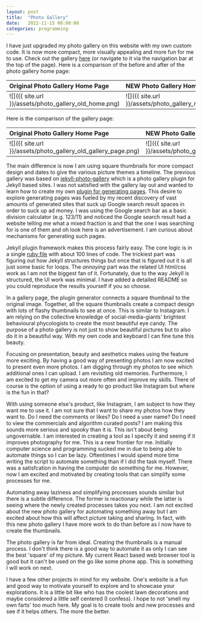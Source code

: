 ```yaml
---
layout: post
title:  "Photo Gallery"
date:   2022-11-15 00:00:00
categories: programming
---
```


I have just upgraded my photo gallery on this website with my own custom code. It is now more compact, more visually appealing and more fun for me to use. Check out the gallery [here](https://szonov.com/photos/) (or navigate to it via the navigation bar at the top of the page). Here is a comparison of the before and after of the photo gallery home page:

| Original Photo Gallery Home Page             |  NEW Photo Gallery Home Page |
|:-------------------------|:-------------------------|
|![]({{ site.url }}/assets/photo_gallery_old_home.png)  |  ![]({{ site.url }}/assets/photo_gallery_new_home.png)|

Here is the comparison of the gallery page:

| Original Photo Gallery Home Page             |  NEW Photo Gallery Home Page |
|:-------------------------|:-------------------------|
|![]({{ site.url }}/assets/photo_gallery_old_gallery_page.png)  |  ![]({{ site.url }}/assets/photo_gallery_new_gallery_page.png)|


The main difference is now I am using square thumbnails for more compact design and dates to give the various picture themes a timeline. The previous gallery was based on [jekyll-photo-gallery](https://github.com/aerobless/jekyll-photo-gallery) which is a photo gallery plugin for Jekyll based sites. I was not satisfied with the gallery lay out and wanted to learn how to create my own [plugin for generating pages](https://jekyllrb.com/docs/plugins/generators/). This desire to explore generating pages was fueled by my recent discovery of vast amounts of generated sites that suck up Google search result spaces in order to suck up ad money. I was using the Google search bar as a basic division calculator (e.g. 123/11) and noticed the Google search result had a website telling me what a mixed fraction is and that the one I was searching for is one of them and oh look here is an advertisement. I am curious about mechanisms for generating such pages.


Jekyll plugin framework makes this process fairly easy. The core logic is in a single [ruby file](https://github.com/mannyray/jekyll-gallery-tags/blob/master/lib/gallery.rb) with about 100 lines of code. The trickiest part was figuring out how Jekyll structures things but once that is figured out it is all just some basic for loops. The _annoying_ part was the related UI html/css work as I am not the biggest fan of it. Fortunately, due to the way Jekyll is structured, the UI work was minimal. I have added a detailed README so you could reproduce the results yourself if you so choose.


In a gallery page, the plugin generator connects a square thumbnail to the original image. Together, all the square thumbnails create a compact design with lots of flashy thumbnails to see at once. This is similar to Instagram. I am relying on the collective knowledge of social-media-giants' brightest behavioural phycologists to create the most beautiful eye candy. The purpose of a photo gallery is not just to show beautiful pictures but to also do it in a beautiful way. With my own code and keyboard I can fine tune this beauty.

Focusing on presentation, beauty and aesthetics makes using the feature more exciting. By having a good way of presenting photos I am now excited to present even more photos. I am digging through my photos to see which additional ones I can upload. I am revisiting old memories. Furthermore, I am excited to get my camera out more often and improve my skills. There of course is the option of using a ready to go product like Instagram but where is the fun in that?

With using someone else's product, like Instagram, I am subject to how they want me to use it. I am not sure that I want to share my photos how they want to. Do I need the comments or likes? Do I need a user name? Do I need to view the commercials and algorithm curated posts? I am making this sounds more serious and spooky than it is. This isn't about being ungovernable. I am interested in creating a tool as I specify it and seeing if it improves photography for me. This is a new frontier for me. Initially computer science and programming sucked me in due to being able to automate things so I can be lazy. Oftentimes I would spend more time writing the script to automate something than if I did the task myself. There was a satisfcation in having the computer do something for me. However, now I am excited and motivated by creating tools that can simplify some processes for me.

Automating away laziness and simplifying processes sounds similar but there is a subtle difference. The former is reactionary while the latter is seeing where the newly created processes takes you next. I am not excited about the new photo gallery for automating something away but I am excited about how this will affect picture taking and sharing. In fact, with this new photo gallery I have more work to do than before as I now have to create the thumbnails.

The photo gallery is far from ideal. Creating the thumbnails is a manual process. I don't think there is a good way to automate it as only I can see the best 'square' of my picture. My current React based web browser tool is good but it can't be used on the go like some phone app. This is something I will work on next.

I have a few other projects in mind for my website. One's website is a fun and good way to motivate yourself to explore and to showcase your explorations. It is a little bit like who has the coolest lawn decorations and maybe considered a little self centered (I confess). I hope to not 'smell my own farts' too much here. My goal is to create tools and new processes and see if it helps others. The more the better.
